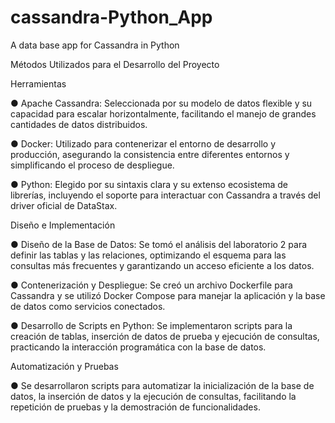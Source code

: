 # cassandra-Python_App
A data base app for Cassandra in Python

Métodos Utilizados para el Desarrollo del Proyecto

Herramientas

● Apache Cassandra: Seleccionada por su modelo de datos flexible y su capacidad para escalar horizontalmente, facilitando el manejo de grandes cantidades de datos distribuidos.

● Docker: Utilizado para contenerizar el entorno de desarrollo y producción, asegurando la consistencia entre diferentes entornos y simplificando el proceso de despliegue.

● Python: Elegido por su sintaxis clara y su extenso ecosistema de librerías, incluyendo el soporte para interactuar con Cassandra a través del driver oficial de DataStax.


Diseño e Implementación

● Diseño de la Base de Datos: Se tomó el análisis del laboratorio 2 para definir las tablas y las relaciones, optimizando el esquema para las consultas más frecuentes y garantizando un acceso eficiente a los datos.

● Contenerización y Despliegue: Se creó un archivo Dockerfile para Cassandra y se utilizó Docker Compose para manejar la aplicación y la base de datos como servicios conectados.

● Desarrollo de Scripts en Python: Se implementaron scripts para la creación de tablas, inserción de datos de prueba y ejecución de consultas, practicando la interacción programática con la base de datos.


Automatización y Pruebas

● Se desarrollaron scripts para automatizar la inicialización de la base de datos, la inserción de datos y la ejecución de consultas, facilitando la repetición de pruebas y la demostración de funcionalidades.
